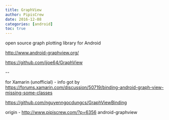```yaml
---
title: GraphView
author: PipisCrew
date: 2016-12-08
categories: [android]
toc: true
---
```


open source graph plotting library for Android

http://www.android-graphview.org/

https://github.com/jjoe64/GraphView

--

for Xamarin (unofficial) - info got by https://forums.xamarin.com/discussion/50719/binding-android-graph-view-missing-some-classes

https://github.com/nguyenngocdungcs/GraphViewBinding

origin - http://www.pipiscrew.com/?p=6356 android-graphview